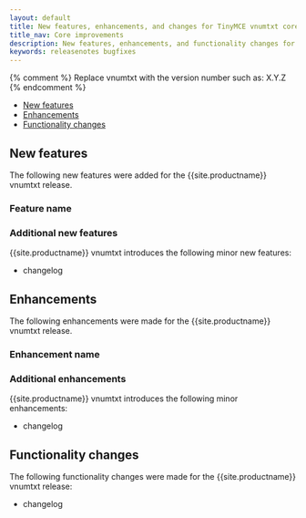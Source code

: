 ```yaml
---
layout: default
title: New features, enhancements, and changes for TinyMCE vnumtxt core and core plugins
title_nav: Core improvements
description: New features, enhancements, and functionality changes for TinyMCE vnumtxt
keywords: releasenotes bugfixes
---
```


{% comment %}
Replace vnumtxt with the version number such as: X.Y.Z
{% endcomment %}

- [New features](#newfeatures)
- [Enhancements](#enhancements)
- [Functionality changes](#functionalitychanges)

## New features

The following new features were added for the {{site.productname}} vnumtxt release.

### Feature name

### Additional new features

{{site.productname}} vnumtxt introduces the following minor new features:

- changelog

## Enhancements

The following enhancements were made for the {{site.productname}} vnumtxt release.

### Enhancement name

### Additional enhancements

{{site.productname}} vnumtxt introduces the following minor enhancements:

- changelog

## Functionality changes

The following functionality changes were made for the {{site.productname}} vnumtxt release:

- changelog
